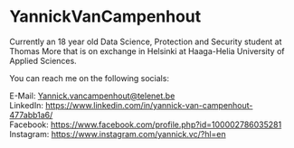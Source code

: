 # YannickVanCampenhout

Currently an 18 year old Data Science, Protection and Security student at Thomas More that is on 
exchange in Helsinki at Haaga-Helia University of Applied Sciences.

You can reach me on the following socials:

E-Mail: Yannick.vancampenhout@telenet.be<br>
LinkedIn: https://www.linkedin.com/in/yannick-van-campenhout-477abb1a6/<br>
Facebook: https://www.facebook.com/profile.php?id=100002786035281<br>
Instagram: https://www.instagram.com/yannick.vc/?hl=en<br>
